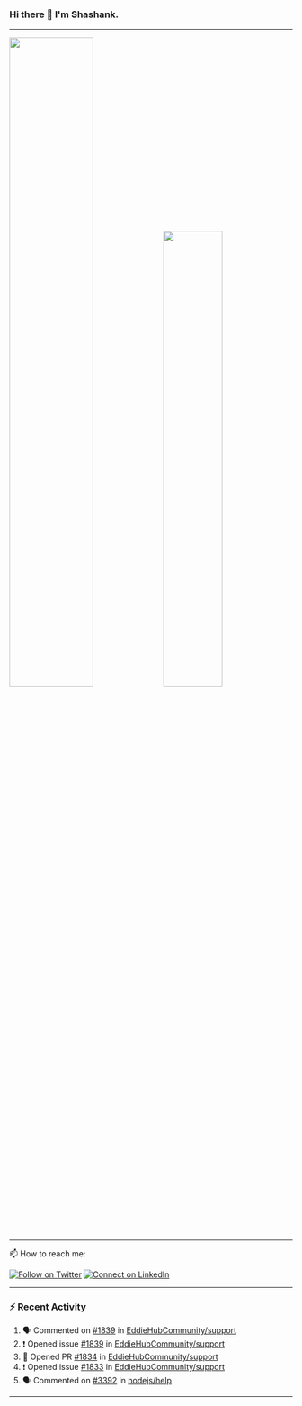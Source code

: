 ### Hi there 👋 I'm Shashank. 
<!-- - 🌱 I’m currently learning [React JS](https://github.com/reactjs/reactjs.org)
- 👯 I’m looking to collaborate on Open Source projects
- 💬 Ask me about [Socket.io](https://socket.io/)
- ⚡ Fun fact: I'm not an ML simp! 🙂 -->

<!--
**shashank9aug/shashank9aug** is a ✨ _special_ ✨ repository because its `README.md` (this file) appears on GitHub profile.-->

---
<img src="https://github-readme-stats-plum-eta.vercel.app/api?username=shashank9aug&show_icons=true&theme=tokyonight" width="54.4%"><img src="https://github-readme-stats.vercel.app/api/top-langs/?username=shashank9aug&layout=compact&theme=tokyonight" width="45.6%">

---
📫 How to reach me:

[![Follow on Twitter](https://img.shields.io/badge/--twitter?label=Twitter&logo=Twitter&style=social)](https://twitter.com/shashank9aug) [![Connect on LinkedIn](https://img.shields.io/badge/--linkedin?label=LinkedIn&logo=LinkedIn&style=social)](https://www.linkedin.com/in/shashank9aug)

---

### :zap: Recent Activity

<!--START_SECTION:activity-->
1. 🗣 Commented on [#1839](https://github.com/EddieHubCommunity/support/issues/1839) in [EddieHubCommunity/support](https://github.com/EddieHubCommunity/support)
2. ❗️ Opened issue [#1839](https://github.com/EddieHubCommunity/support/issues/1839) in [EddieHubCommunity/support](https://github.com/EddieHubCommunity/support)
3. 💪 Opened PR [#1834](https://github.com/EddieHubCommunity/support/pull/1834) in [EddieHubCommunity/support](https://github.com/EddieHubCommunity/support)
4. ❗️ Opened issue [#1833](https://github.com/EddieHubCommunity/support/issues/1833) in [EddieHubCommunity/support](https://github.com/EddieHubCommunity/support)
5. 🗣 Commented on [#3392](https://github.com/nodejs/help/issues/3392) in [nodejs/help](https://github.com/nodejs/help)
<!--END_SECTION:activity-->

---




